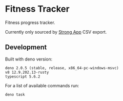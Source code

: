 # Fitness Tracker

Fitness progress tracker.

Currently only sourced by [Strong App](https://www.strong.app) CSV export.

## Development

Built with deno version:

```
deno 2.0.5 (stable, release, x86_64-pc-windows-msvc)
v8 12.9.202.13-rusty
typescript 5.6.2
```

For a list of available commands run:

```
deno task
```
